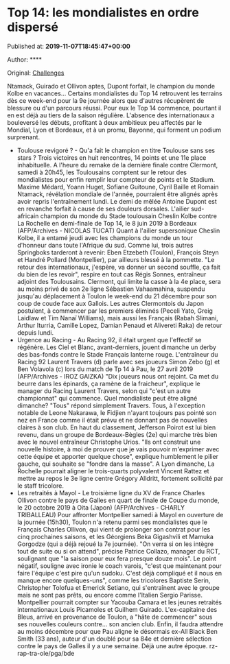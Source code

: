 
# Top 14: les mondialistes en ordre dispersé

Published at: **2019-11-07T18:45:47+00:00**

Author: ****

Original: [Challenges](https://www.challenges.fr/sport/top-14-les-mondialistes-en-ordre-disperse_683720)

Ntamack, Guirado et Ollivon aptes, Dupont forfait, le champion du monde Kolbe en vacances... Certains mondialistes du Top 14 retrouvent les terrains dès ce week-end pour la 9e journée alors que d'autres récupèrent de blessure ou d'un parcours réussi.
Pour eux le Top 14 commence, pourtant il en est déjà au tiers de la saison régulière. L'absence des internationaux a bouleversé les débuts, profitant à deux ambitieux peu affectés par le Mondial, Lyon et Bordeaux, et à un promu, Bayonne, qui forment un podium surprenant.
- Toulouse revigoré ? -
Qu'a fait le champion en titre Toulouse sans ses stars ? Trois victoires en huit rencontres, 14 points et une 11e place inhabituelle. A l'heure du remake de la dernière finale contre Clermont, samedi à 20h45, les Toulousains comptent sur le retour des mondialistes pour enfin remplir leur compteur de points et le Stadium.
Maxime Médard, Yoann Huget, Sofiane Guitoune, Cyril Baille et Romain Ntamack, révélation mondiale de l'année, pourraient être alignés après avoir repris l'entraînement lundi. Le demi de mêlée Antoine Dupont est en revanche forfait à cause de ses douleurs dorsales.
L'ailier sud-africain champion du monde du Stade toulousain Cheslin Kolbe contre La Rochelle en demi-finale de Top 14, le 8 juin 2019 à Bordeaux (AFP/Archives - NICOLAS TUCAT)
Quant à l'ailier supersonique Cheslin Kolbe, il a entamé jeudi avec les champions du monde un tour d'honneur dans toute l'Afrique du sud. Comme lui, trois autres Springboks tarderont à revenir: Eben Etzebeth (Toulon), François Steyn et Handré Pollard (Montpellier), par ailleurs blessé à la pommette.
"Le retour des internationaux, j'espère, va donner un second souffle, ça fait du bien de les revoir", respire en tout cas Régis Sonnes, entraîneur adjoint des Toulousains.
Clermont, qui limite la casse à la 4e place, sera au moins privé de son 2e ligne Sébastien Vahaamahina, suspendu jusqu'au déplacement à Toulon le week-end du 21 décembre pour son coup de coude face aux Gallois.
Les autres Clermontois du Japon postulent, à commencer par les premiers éliminés (Peceli Yato, Greig Laidlaw et Tim Nanaï Williams), mais aussi les Français (Rabah Slimani, Arthur Iturria, Camille Lopez, Damian Penaud et Alivereti Raka) de retour depuis lundi.
- Urgence au Racing -
Au Racing 92, il était urgent que l'effectif se régénère. Les Ciel et Blanc, avant-derniers, jouent dimanche un derby des bas-fonds contre le Stade Français lanterne rouge.
L'entraîneur du Racing 92 Laurent Travers (d) parle avec ses joueurs Simon Zebo (g) et Ben Volavola (c) lors du match de Tp 14 à Pau, le 27 avril 2019 (AFP/Archives - IROZ GAIZKA)
"Dix joueurs nous ont rejoint. Ca met du beurre dans les épinards, ça ramène de la fraicheur", explique le manager du Racing Laurent Travers, selon qui "c'est un autre championnat" qui commence.
Quel mondialiste peut être aligné dimanche? "Tous" répond simplement Travers. Tous, à l'exception notable de Leone Nakarawa, le Fidjien n'ayant toujours pas pointé son nez en France comme il était prévu et ne donnant pas de nouvelles claires à son club.
En haut du classement, Jefferson Poirot est lui bien revenu, dans un groupe de Bordeaux-Bègles (2e) qui marche très bien avec le nouvel entraîneur Christophe Urios.
"Ils ont construit une nouvelle histoire, à moi de prouver que je vais pouvoir m'exprimer avec cette équipe et apporter quelque chose", explique humblement le pilier gauche, qui souhaite se "fondre dans la masse".
A Lyon dimanche, La Rochelle pourrait aligner le trois-quarts polyvalent Vincent Rattez et mettre au repos le 3e ligne centre Grégory Alldritt, fortement sollicité par le staff tricolore.
- Les retraités à Mayol -
Le troisième ligne du XV de France Charles Ollivon contre le pays de Galles en quart de finale de Coupe du monde, le 20 octobre 2019 à Oita (Japon) (AFP/Archives - CHARLY TRIBALLEAU)
Pour affronter Montpellier samedi à Mayol en ouverture de la journée (15h30), Toulon n'a retenu parmi ses mondialistes que le Français Charles Ollivon, qui vient de prolonger son contrat pour les cinq prochaines saisons, et les Géorgiens Beka Gigashvili et Mamuka Gorgodze (qui a déjà rejoué la 7e journée).
"On verra si on les intègre tout de suite ou si on attend", précise Patrice Collazo, manager du RCT, soulignant que "la saison pour eux fera presque douze mois".
Le point négatif, souligne avec ironie le coach varois, "c'est que maintenant pour faire l'équipe c'est pire qu'un sudoku. C'est déjà compliqué et il nous en manque encore quelques-uns", comme les tricolores Baptiste Serin, Christopher Tolofua et Emerick Setiano, qui s'entraînent avec le groupe mais ne sont pas prêts, ou encore comme l'Italien Sergio Parisse.
Montpellier pourrait compter sur Yacouba Camara et les jeunes retraités internationaux Louis Picamoles et Guilhem Guirado. L'ex-capitaine des Bleus, arrivé en provenance de Toulon, a "hâte de commencer" sous ses nouvelles couleurs contre... son ancien club.
Enfin, il faudra attendre au moins décembre pour que Pau aligne le désormais ex-All Black Ben Smith (33 ans), auteur d'un doublé pour sa 84e et dernière sélection contre le pays de Galles il y a une semaine. Déjà une autre époque.
rz-rap-tra-ole/pga/bde
